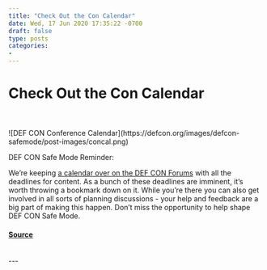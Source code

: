 ```yaml
---
title: "Check Out the Con Calendar"
date: Wed, 17 Jun 2020 17:35:22 -0700
draft: false
type: posts
categories: 
- 
---
```

# Check Out the Con Calendar

<br/>

<br/>
![DEF CON Conference Calendar](https://defcon.org/images/defcon-safemode/post-images/concal.png)  

DEF CON Safe Mode Reminder:  
  
We’re keeping [a calendar over on the DEF CON Forums](https://forum.defcon.org/calendar) with all the deadlines for content. As a bunch of these deadlines are imminent, it’s worth throwing a bookmark down on it. While you’re there you can also get involved in all sorts of planning discussions - your help and feedback are a big part of making this happen. Don’t miss the opportunity to help shape DEF CON Safe Mode.

#### [Source](https://forum.defcon.org/calendar)

<br/>
---
